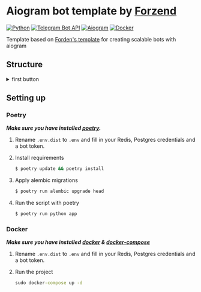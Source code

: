 # Aiogram bot template by [Forzend](https://t.me/Forzend)

[![Python](https://img.shields.io/badge/Python-3.8%2B-blue)](https://www.python.org/downloads/)
[![Telegram Bot API](https://img.shields.io/badge/Telegram%20Bot%20API-5.0-blue.svg?style=flat-square&logo=telegram)](https://core.telegram.org/bots/api)
[![Aiogram](https://img.shields.io/badge/aiogram-2.11.2-blue)](https://pypi.org/project/aiogram/)
[![Docker](https://img.shields.io/badge/Docker-Yes-success)](https://www.docker.com/get-started)

Template based on [Forden's template](https://github.com/Forden/aiogram-bot-template) for creating scalable bots with aiogram

## Structure
<details>
  <summary>first button</summary>  
  <details>
    <summary>second button</summary>    
  </details>
</details>



## Setting up

### Poetry

**_Make sure you have installed [poetry](https://python-poetry.org/docs/#installation)._**

1. Rename `.env.dist` to `.env` and fill in your Redis, Postgres credentials and a bot token.

2. Install requirements
   ```cmd
   $ poetry update && poetry install
   ```
3. Apply alembic migrations
   ```cmd
   $ poetry run alembic upgrade head
   ```
4. Run the script with poetry
   ```cmd
   $ poetry run python app
   ```

### Docker

**_Make sure you have installed [docker](https://docs.docker.com/) & [docker-compose](https://docs.docker.com/compose/)_**

1. Rename `.env.dist` to `.env` and fill in your Redis, Postgres credentials and a bot token.

2. Run the project
    ```cmd
    sudo docker-compose up -d
    ```